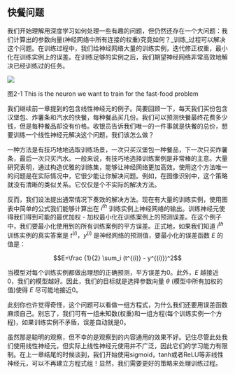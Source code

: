 ## 快餐问题
我们开始理解用深度学习如何处理一些有趣的问题，但仍然还存在一个大问题：我们计算出的参数向量(神经网络中所有连接的权重)究竟如何？_训练_过程可以解决这个问题。在训练过程中，我们给神经网络大量的训练实例，迭代修正权重，最小化在训练实例上的误差。在训练足够的实例之后，我们期望神经网络非常高效地解决已经训练过的任务。

![](https://github.com/lucasbyAI/Fundamental_of_Deep_Learning_ZH/blob/master/images_folder/Fig2-1.png) 

图2-1 This is the neuron we want to train for the fast-food problem

我们继续前一章提到的包含线性神经元的例子。简要回顾一下，每天我们买份包含汉堡包、炸薯条和汽水的快餐，每种餐品买几份。我们可以预测快餐最终花费多少钱，但是每种餐品却没有价格。收银员告诉我们唯一的一件事就是快餐的总价，想要训练一个线性神经元解决这个问题，我们该怎么做？

一种方法是有技巧地地选取训练场景，一次只买汉堡包一种餐品，下一次只买炸薯条，最后一次只买汽水。一般来说，有技巧地选择训练案例是非常棒的主意。大量研究表明，通过构造优雅的训练集，能够让神经网络更加高效。使用这个方法唯一的问题是在实际情况中，它很少能让你解决问题。例如，在图像识别中，这个策略就没有清晰的类似关系。它仅仅是个不实际的解决方法。

反而，我们设法提出通常情况下奏效的解决方法。现在有大量的训练实例，使用图表中简单的公式我们能够计算出在 $i^{th}$ 训练实例上神经网络的输出。训练神经元使得我们得到可能的最优加权 - 加权最小化在训练案例上的预测误差。在这个例子中，我们要最小化使用到的所有训练案例的平方误差。正式地，如果我们知道 $i^{th}$ 训练实例的真实答案是 $t^{(i)}$，$y^{(i)}$ 是神经网络的预测值，要最小化的误差函数 $E$ 的值是：

$$E=\frac {1}{2} \sum_i (t^{(i)} - y^{(i)})^2$$

当模型对每个训练实例都做出理想的正确预测，平方误差为0。此外，$E$ 越接近0，我们的模型越好。因此，我们的目标就是选择参数向量 $\theta$ (模型中所有加权的值)使得 $E$ 尽可能地接近0。 

此刻你也许觉得奇怪，这个问题可以看做一组方程式，为什么我们还要用误差函数麻烦自己。别忘了，我们可有一组未知数(权重)和一组方程(每个训练实例一个方程)，如果训练实例不矛盾，误差自动就是0。

虽然那是聪明的观察，但不幸的是观察到的内容通用的效果不好。记住尽管此处我们使用线性神经元，但实际上线性神经元使用并不广泛，因此它们的学习能力有限制。在上一章结尾的时候谈到，我们开始使用sigmoid，tanh或者ReLU等非线性神经元，可以不再建立方程式组！显然，我们需要更好的策略来处理训练过程。